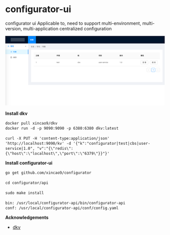# configurator-ui

configurator ui Applicable to, need to support multi-environment, multi-version, multi-application centralized configuration


![UI](https://raw.githubusercontent.com/xincao9/configurator/master/api/resources/doc/configurator-ui.png)


**Install dkv**

```
docker pull xincao9/dkv
docker run -d -p 9090:9090 -p 6380:6380 dkv:latest

curl -X PUT -H 'content-type:application/json' 'http://localhost:9090/kv' -d '{"k":"configurator|test|cbs|user-service|1.0", "v":"{\"redis\":{\"host\":\"localhost\",\"port\":\"6379\"}}"}'
```

**Install configurator-ui**

```
go get github.com/xincao9/configurator

cd configurator/api

sudo make install

bin: /usr/local/configurator-api/bin/configurator-api
conf: /usr/local/configurator-api/conf/config.yaml
```

**Acknowledgements**

* [dkv](https://github.com/xincao9/dkv)
